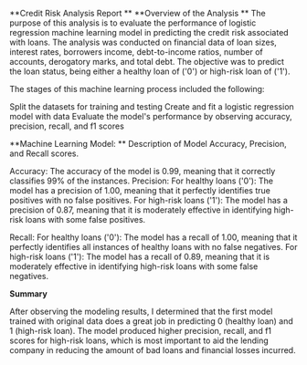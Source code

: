 **Credit Risk Analysis Report
**
**Overview of the Analysis
**
The purpose of this analysis is to evaluate the performance of logistic regression machine learning model in predicting the credit risk associated with loans. The analysis was conducted on financial data of loan sizes, interest rates, borrowers income, debt-to-income ratios, number of accounts, derogatory marks, and total debt. The objective was to predict the loan status, being either a healthy loan of ('0') or high-risk loan of ('1').

The stages of this machine learning process included the following:

Split the datasets for training and testing
Create and fit a logistic regression model with data
Evaluate the model's performance by observing accuracy, precision, recall, and f1 scores

**Machine Learning Model:
**
Description of Model Accuracy, Precision, and Recall scores.

Accuracy: The accuracy of the model is 0.99, meaning that it correctly classifies 99% of the instances.
Precision: 
For healthy loans ('0'): The model has a precision of 1.00, meaning that it perfectly identifies true positives with no false positives.
For high-risk loans ('1'): The model has a precision of 0.87, meaning that it is moderately effective in identifying high-risk loans with some false positives.

Recall: 
For healthy loans ('0'): The model has a recall of 1.00, meaning that it perfectly identifies all instances of healthy loans with no false negatives. 
For high-risk loans ('1'): The model has a recall of 0.89, meaning that it is moderately effective in identifying high-risk loans with some false negatives.

**Summary**

After observing the modeling results, I determined that the first model trained with original data does a great job in predicting 0 (healthy loan) and 1 (high-risk loan). The model produced higher precision, recall, and f1 scores for high-risk loans, which is most important to aid the lending company in reducing the amount of bad loans and financial losses incurred.
